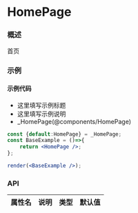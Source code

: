 
# HomePage


### 概述

首页


### 示例

#### 示例代码

- 这里填写示例标题
- 这里填写示例说明
- _HomePage(@components/HomePage)

```jsx
const {default:HomePage} = _HomePage;
const BaseExample = ()=>{
    return <HomePage />;
};

render(<BaseExample />);

```


### API

|属性名|说明|类型|默认值|
|  ---  | ---  | --- | --- |

